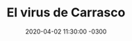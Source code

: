 ---
layout: post
category: Coqueto Escenario
date: 2020-04-02 11:30:00 -0300
title: El virus de Carrasco
image: https://oceano.uy/api/images/programas/Abrepalabra/8480.jpg
summary: Lubo Adusto analizó la situación del COVID19 en distintas partes del mundo y de yapa testimonios claves de futbolistas contra Juan Ramón Carrasco
file: https://audios.oceanofm.com/programas/Abrepalabra/20-04-02coqueto.mp3
duration: 27:07
oceanourl: https://oceano.uy/abrepalabra/coqueto-escenario/21324-el-virus-de-carrasco
---